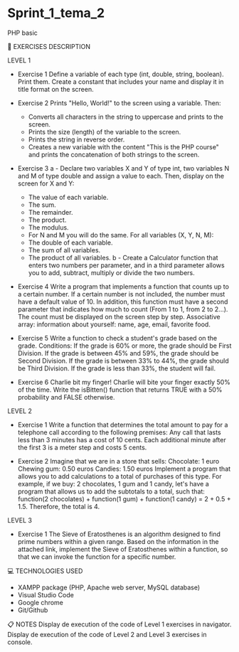 # Sprint_1_tema_2
PHP basic

📄 EXERCISES DESCRIPTION

LEVEL 1
- Exercise 1
Define a variable of each type (int, double, string, boolean). Print them. Create a constant that includes your name and display it in title format on the screen.

- Exercise 2
Prints "Hello, World!" to the screen using a variable. Then:
    * Converts all characters in the string to uppercase and prints to the screen.
    * Prints the size (length) of the variable to the screen.
    * Prints the string in reverse order.
    * Creates a new variable with the content "This is the PHP course" and prints the concatenation of both strings to the screen.

- Exercise 3
a - Declare two variables X and Y of type int, two variables N and M of type double and assign a value to each. Then, display on the screen for X and Y:
    * The value of each variable.
    * The sum.
    * The remainder.
    * The product.
    * The modulus.
    * For N and M you will do the same.
For all variables (X, Y, N, M):
    * The double of each variable.
    * The sum of all variables.
    * The product of all variables.
b - Create a Calculator function that enters two numbers per parameter, and in a third parameter allows you to add, subtract, multiply or divide the two numbers.

- Exercise 4
Write a program that implements a function that counts up to a certain number. If a certain number is not included, the number must have a default value of 10. In addition, this function must have a second parameter that indicates how much to count (From 1 to 1, from 2 to 2...). The count must be displayed on the screen step by step.
Associative array: information about yourself: name, age, email, favorite food.

- Exercise 5
Write a function to check a student's grade based on the grade. Conditions:
If the grade is 60% or more, the grade should be First Division.
If the grade is between 45% and 59%, the grade should be Second Division.
If the grade is between 33% to 44%, the grade should be Third Division.
If the grade is less than 33%, the student will fail.

- Exercise 6
Charlie bit my finger! Charlie will bite your finger exactly 50% of the time. Write the isBitten() function that returns TRUE with a 50% probability and FALSE otherwise.

LEVEL 2
- Exercise 1
Write a function that determines the total amount to pay for a telephone call according to the following premises:
Any call that lasts less than 3 minutes has a cost of 10 cents.
Each additional minute after the first 3 is a meter step and costs 5 cents.

- Exercise 2
Imagine that we are in a store that sells:
Chocolate: 1 euro
Chewing gum: 0.50 euros
Candies: 1.50 euros
Implement a program that allows you to add calculations to a total of purchases of this type. For example, if we buy: 2 chocolates, 1 gum and 1 candy, let's have a program that allows us to add the subtotals to a total, such that: function(2 chocolates) + function(1 gum) + function(1 candy) = 2 + 0.5 + 1.5.
Therefore, the total is 4.

LEVEL 3
- Exercise 1
The Sieve of Eratosthenes is an algorithm designed to find prime numbers within a given range. Based on the information in the attached link, implement the Sieve of Eratosthenes within a function, so that we can invoke the function for a specific number.

💻 TECHNOLOGIES USED
- XAMPP package (PHP, Apache web server, MySQL database)
- Visual Studio Code
- Google chrome
- Git/Github

📋 NOTES
Display de execution of the code of Level 1 exercises in navigator.
Display de execution of the code of Level 2 and Level 3 exercises in console.
